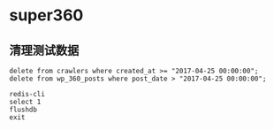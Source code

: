 # super360

## 清理测试数据

```
delete from crawlers where created_at >= "2017-04-25 00:00:00";
delete from wp_360_posts where post_date > "2017-04-25 00:00:00";
```

```
redis-cli
select 1
flushdb
exit
```
